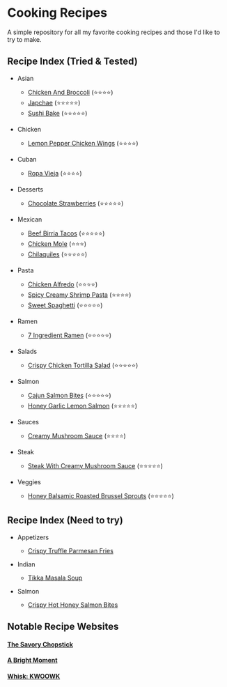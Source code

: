 # Cooking Recipes
A simple repository for all my favorite cooking recipes and those I'd like to try to make.  

## Recipe Index (Tried & Tested)
- Asian
    - [Chicken And Broccoli](Asian/ChickenAndBroccoli.md) (:star::star::star::star:)
    - [Japchae](Asian/Japchae.md) (:star::star::star::star::star:)
    - [Sushi Bake](Asian/SushiBake.md) (:star::star::star::star::star:)

- Chicken
    - [Lemon Pepper Chicken Wings](Chicken/LemonPepperChickenWings.md) (:star::star::star::star:)

- Cuban
    - [Ropa Vieja](Cuban/RopaVieja.md) (:star::star::star::star:)

- Desserts
    - [Chocolate Strawberries](Desserts/ChocolateStrawberries.md) (:star::star::star::star::star:)

- Mexican
    - [Beef Birria Tacos](Mexican/BeefBirriaTacos.md) (:star::star::star::star::star:)
    - [Chicken Mole](Mexican/ChickenMole.md) (:star::star::star:)
    - [Chilaquiles](Mexican/Chilaquiles.md) (:star::star::star::star::star:)

- Pasta
    - [Chicken Alfredo](Pasta/ChickenAlfredo.md) (:star::star::star::star:)
    - [Spicy Creamy Shrimp Pasta](Pasta/SpicyCreamyShrimpPasta.md) (:star::star::star::star:)
    - [Sweet Spaghetti](Pasta/SweetSpaghetti.md) (:star::star::star::star::star:)

- Ramen
    - [7 Ingredient Ramen](Ramen/7IngredientRamen.md) (:star::star::star::star::star:)

- Salads
    - [Crispy Chicken Tortilla Salad](Salads/CrispyChickenTortillaSalad.md) (:star::star::star::star::star:)

- Salmon
    - [Cajun Salmon Bites](Salmon/CajunSalmonBites.md) (:star::star::star::star::star:)
    - [Honey Garlic Lemon Salmon](Salmon/HoneyGarlicLemonSalmon.md) (:star::star::star::star::star:)

- Sauces
    - [Creamy Mushroom Sauce](Sauces/CreamyMushroomSauce.md) (:star::star::star::star:)

- Steak
    - [Steak With Creamy Mushroom Sauce](Steak/SteakWithCreamyMushroomSauce.md) (:star::star::star::star::star:)

- Veggies
    - [Honey Balsamic Roasted Brussel Sprouts](Veggies/HoneyBalsamicRoastedBrusselSprouts.md) (:star::star::star::star::star:)


## Recipe Index (Need to try)
- Appetizers
    - [Crispy Truffle Parmesan Fries](Appetizers/CrispyTruffleParmesanFries.md)

- Indian
    - [Tikka Masala Soup](Indian/TikkaMasalaSoup.md)

- Salmon
    - [Crispy Hot Honey Salmon Bites](Salmon/CrispyHotHoneySalmonBites.md)

## Notable Recipe Websites
#### [The Savory Chopstick](https://www.thesavorychopstick.com/)
#### [A Bright Moment](https://www.abrightmoment.com/recipes)
#### [Whisk: KWOOWK](https://recipe-integration.whisk.com/u/kwoowk)
